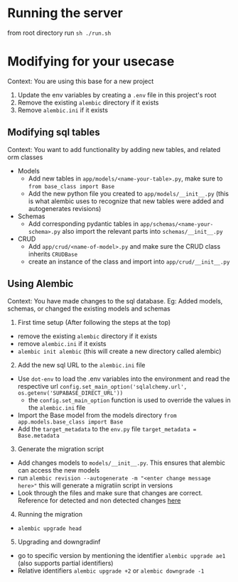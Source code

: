 # Running the server

from root directory run
`sh ./run.sh`

# Modifying for your usecase

Context: You are using this base for a new project

1. Update the env variables by creating a `.env` file in this project's root
2. Remove the existing `alembic` directory if it exists
3. Remove `alembic.ini` if it exists

## Modifying sql tables

Context: You want to add functionality by adding new tables, and related orm classes

-   Models
    -   Add new tables in `app/models/<name-your-table>.py`, make sure to `from base_class import Base`
    -   Add the new python file you created to `app/models/__init__.py` (this is what alembic uses to recognize that new tables were added and autogenerates revisions)
-   Schemas
    -   Add corresponding pydantic tables in `app/schemas/<name-your-schema>.py` also import the relevant parts into `schemas/__init__.py`
-   CRUD
    -   Add `app/crud/<name-of-model>.py` and make sure the CRUD class inherits `CRUDBase`
    -   create an instance of the class and import into `app/crud/__init__.py`

## Using Alembic

Context: You have made changes to the sql database. Eg: Added models, schemas, or changed the existing models and schemas

1. First time setup (After following the steps at the top)

-   remove the existing `alembic` directory if it exists
-   remove `alembic.ini` if it exists
-   `alembic init alembic` (this will create a new directory called alembic)

2. Add the new sql URL to the `alembic.ini` file

-   Use `dot-env` to load the .env variables into the environment and read the respective url
    `config.set_main_option('sqlalchemy.url', os.getenv('SUPABASE_DIRECT_URL'))`
    -   the `config.set_main_option` function is used to override the values in the `alembic.ini` file
-   Import the Base model from the models directory
    `from app.models.base_class import Base`
-   Add the `target_metadata` to the `env.py` file
    `target_metadata = Base.metadata`

3. Generate the migration script

-   Add changes models to `models/__init__.py`. This ensures that alembic can access the new models
-   run `alembic revision --autogenerate -m "<enter change message here>"` this will generate a migratiin script in versions
-   Look through the files and make sure that changes are correct. Reference for detected and non detected changes [here](https://alembic.sqlalchemy.org/en/latest/autogenerate.html#what-does-autogenerate-detect-and-what-does-it-not-detect)

4. Running the migration

-   `alembic upgrade head`

5. Upgrading and downgradinf

-   go to specific version by mentioning the identifier `alembic upgrade ae1` (also supports partial identifiers)
-   Relative identifiers `alembic upgrade +2` or `alembic downgrade -1`
